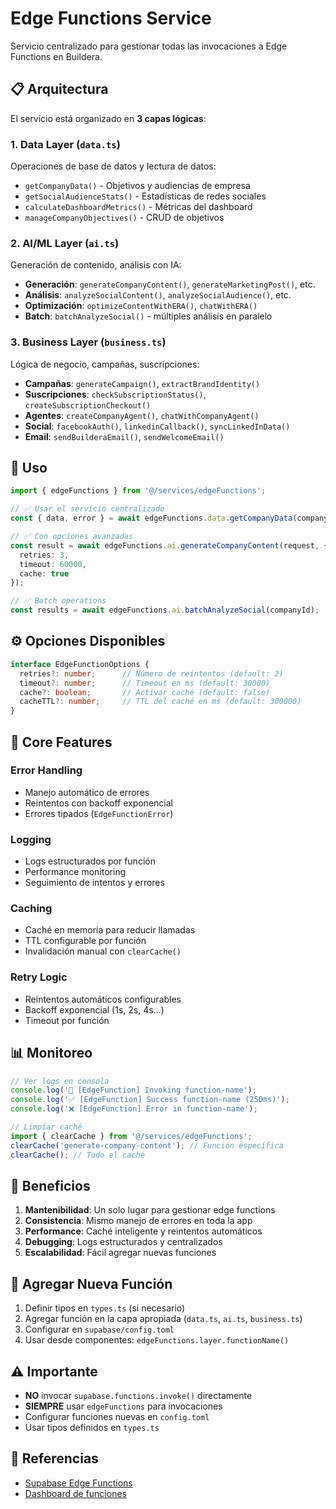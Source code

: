 # Edge Functions Service

Servicio centralizado para gestionar todas las invocaciones a Edge Functions en Buildera.

## 📋 Arquitectura

El servicio está organizado en **3 capas lógicas**:

### 1. **Data Layer** (`data.ts`)
Operaciones de base de datos y lectura de datos:
- `getCompanyData()` - Objetivos y audiencias de empresa
- `getSocialAudienceStats()` - Estadísticas de redes sociales
- `calculateDashboardMetrics()` - Métricas del dashboard
- `manageCompanyObjectives()` - CRUD de objetivos

### 2. **AI/ML Layer** (`ai.ts`)
Generación de contenido, análisis con IA:
- **Generación**: `generateCompanyContent()`, `generateMarketingPost()`, etc.
- **Análisis**: `analyzeSocialContent()`, `analyzeSocialAudience()`, etc.
- **Optimización**: `optimizeContentWithERA()`, `chatWithERA()`
- **Batch**: `batchAnalyzeSocial()` - múltiples análisis en paralelo

### 3. **Business Layer** (`business.ts`)
Lógica de negocio, campañas, suscripciones:
- **Campañas**: `generateCampaign()`, `extractBrandIdentity()`
- **Suscripciones**: `checkSubscriptionStatus()`, `createSubscriptionCheckout()`
- **Agentes**: `createCompanyAgent()`, `chatWithCompanyAgent()`
- **Social**: `facebookAuth()`, `linkedinCallback()`, `syncLinkedInData()`
- **Email**: `sendBuilderaEmail()`, `sendWelcomeEmail()`

## 🚀 Uso

```typescript
import { edgeFunctions } from '@/services/edgeFunctions';

// ✅ Usar el servicio centralizado
const { data, error } = await edgeFunctions.data.getCompanyData(companyId);

// ✅ Con opciones avanzadas
const result = await edgeFunctions.ai.generateCompanyContent(request, {
  retries: 3,
  timeout: 60000,
  cache: true
});

// ✅ Batch operations
const results = await edgeFunctions.ai.batchAnalyzeSocial(companyId);
```

## ⚙️ Opciones Disponibles

```typescript
interface EdgeFunctionOptions {
  retries?: number;      // Número de reintentos (default: 2)
  timeout?: number;      // Timeout en ms (default: 30000)
  cache?: boolean;       // Activar caché (default: false)
  cacheTTL?: number;     // TTL del caché en ms (default: 300000)
}
```

## 🔧 Core Features

### Error Handling
- Manejo automático de errores
- Reintentos con backoff exponencial
- Errores tipados (`EdgeFunctionError`)

### Logging
- Logs estructurados por función
- Performance monitoring
- Seguimiento de intentos y errores

### Caching
- Caché en memoria para reducir llamadas
- TTL configurable por función
- Invalidación manual con `clearCache()`

### Retry Logic
- Reintentos automáticos configurables
- Backoff exponencial (1s, 2s, 4s...)
- Timeout por función

## 📊 Monitoreo

```typescript
// Ver logs en consola
console.log('🔄 [EdgeFunction] Invoking function-name');
console.log('✅ [EdgeFunction] Success function-name (250ms)');
console.log('❌ [EdgeFunction] Error in function-name');

// Limpiar caché
import { clearCache } from '@/services/edgeFunctions';
clearCache('generate-company-content'); // Función específica
clearCache(); // Todo el caché
```

## 🎯 Beneficios

1. **Mantenibilidad**: Un solo lugar para gestionar edge functions
2. **Consistencia**: Mismo manejo de errores en toda la app
3. **Performance**: Caché inteligente y reintentos automáticos
4. **Debugging**: Logs estructurados y centralizados
5. **Escalabilidad**: Fácil agregar nuevas funciones

## 📝 Agregar Nueva Función

1. Definir tipos en `types.ts` (si necesario)
2. Agregar función en la capa apropiada (`data.ts`, `ai.ts`, `business.ts`)
3. Configurar en `supabase/config.toml`
4. Usar desde componentes: `edgeFunctions.layer.functionName()`

## ⚠️ Importante

- **NO** invocar `supabase.functions.invoke()` directamente
- **SIEMPRE** usar `edgeFunctions` para invocaciones
- Configurar funciones nuevas en `config.toml`
- Usar tipos definidos en `types.ts`

## 🔗 Referencias

- [Supabase Edge Functions](https://supabase.com/docs/guides/functions)
- [Dashboard de funciones](https://supabase.com/dashboard/project/ubhzzppmkhxbuiajfswa/functions)
